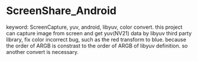# ScreenShare_Android 
keyword: ScreenCapture, yuv, android, libyuv, color convert.
this project can capture image from screen and get yuv(NV21) data by libyuv third party library, fix color incorrect bug, such as the red transform to blue.
because the order of ARGB is constrast to the order of ARGB of libyuv definition. so another convert is necessary.

